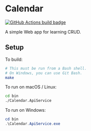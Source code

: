 # Calendar

[![GitHub Actions build badge](https://github.com/brcrista/Calendar/workflows/CI/badge.svg)](https://github.com/brcrista/Calendar/actions?query=workflow%3ACI)

A simple Web app for learning CRUD.

## Setup

To build:

```bash
# This must be run from a Bash shell.
# On Windows, you can use Git Bash.
make
```

To run on macOS / Linux:

```bash
cd bin
./Calendar.ApiService
```

To run on Windows:

```powershell
cd bin
.\Calendar.ApiService.exe
```
